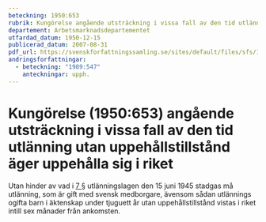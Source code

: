 ```yaml
---
beteckning: 1950:653
rubrik: Kungörelse angående utsträckning i vissa fall av den tid utlänning utan uppehållstillstånd äger uppehålla sig i riket
departement: Arbetsmarknadsdepartementet
utfardad_datum: 1950-12-15
publicerad_datum: 2007-08-31
pdf_url: https://svenskforfattningssamling.se/sites/default/files/sfs/1950-12/SFS1950-653.pdf
andringsforfattningar:
  - beteckning: "1989:547"
    anteckningar: upph.
---
```


# Kungörelse (1950:653) angående utsträckning i vissa fall av den tid utlänning utan uppehållstillstånd äger uppehålla sig i riket

Utan hinder av vad i [7 §](#7) utlänningslagen den 15 juni 1945 stadgas må utlänning, som är gift med svensk medborgare, ävensom sådan utlännings ogifta barn i äktenskap under tjuguett år utan uppehållstillstånd vistas i riket intill sex månader från ankomsten.